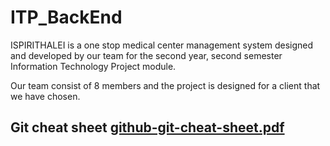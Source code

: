 # ITP_BackEnd
ISPIRITHALEI is a one stop medical center management system designed and developed by our team for the second year, second semester Information Technology Project module.

Our team consist of 8 members and the project is designed for a client that we have chosen. 

## Git cheat sheet [github-git-cheat-sheet.pdf](https://github.com/di-nethra/ITP_FrontEnd/files/7006914/github-git-cheat-sheet.pdf)
